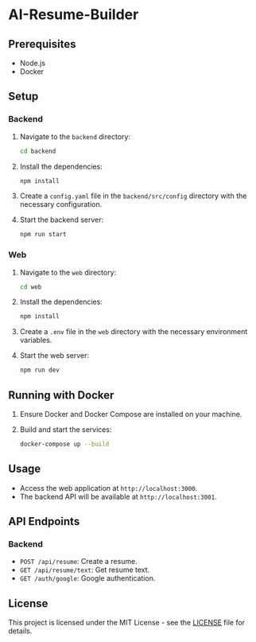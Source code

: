 # AI-Resume-Builder

## Prerequisites

- Node.js
- Docker

## Setup

### Backend

1. Navigate to the `backend` directory:

   ```sh
   cd backend
   ```

2. Install the dependencies:

   ```sh
   npm install
   ```

3. Create a `config.yaml` file in the `backend/src/config` directory with the necessary configuration.

4. Start the backend server:
   ```sh
   npm run start
   ```

### Web

1. Navigate to the `web` directory:

   ```sh
   cd web
   ```

2. Install the dependencies:

   ```sh
   npm install
   ```

3. Create a `.env` file in the `web` directory with the necessary environment variables.

4. Start the web server:
   ```sh
   npm run dev
   ```

## Running with Docker

1. Ensure Docker and Docker Compose are installed on your machine.

2. Build and start the services:
   ```sh
   docker-compose up --build
   ```

## Usage

- Access the web application at `http://localhost:3000`.
- The backend API will be available at `http://localhost:3001`.

## API Endpoints

### Backend

- `POST /api/resume`: Create a resume.
- `GET /api/resume/text`: Get resume text.
- `GET /auth/google`: Google authentication.

## License

This project is licensed under the MIT License - see the [LICENSE](LICENSE) file for details.
